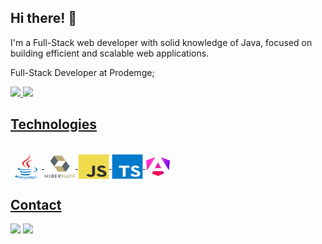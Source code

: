 ## Hi there! 👋

I'm a Full-Stack web developer with solid knowledge of Java, focused on building efficient and scalable web applications.

Full-Stack Developer at Prodemge;

<div style="display: flex; flex-direction: row;">
  <a href="https://github.com/pedroolorentz">
  <img class="img" height="150em" src="https://github-readme-stats.vercel.app/api?username=pedroolorentz&theme=dark&show_icons=true&hide_border=true&count_private=true"/>
  <img class="img" height="150em" src="https://github-readme-stats.vercel.app/api/top-langs/?username=pedroolorentz&theme=dark&show_icons=true&hide_border=true&layout=compact"/>
</div>
  
  ## Technologies
  
<div style="display: inline_block"><br>
  <img align="center" alt="Java" height="40" width="50" src="https://raw.githubusercontent.com/devicons/devicon/master/icons/java/java-original.svg">
  <img align="center" alt="Hibernate" height="40" width="50" src="https://raw.githubusercontent.com/devicons/devicon/master/icons/hibernate/hibernate-original-wordmark.svg">
  <img align="center" alt="Js" height="40" width="50" src="https://raw.githubusercontent.com/devicons/devicon/master/icons/javascript/javascript-original.svg">
  <img align="center" alt="Ts" height="40" width="50" src="https://raw.githubusercontent.com/devicons/devicon/master/icons/typescript/typescript-original.svg">
  <img align="center" alt="Angular" height="30" width="40" src="https://raw.githubusercontent.com/devicons/devicon/master/icons/angular/angular-original.svg">
</div>
  
  ## Contact
  
<div>
  <a href = "mailto:pwiller.lorentz@gmail.com"><img src="https://img.shields.io/badge/-Gmail-%23333?style=for-the-badge&logo=gmail&logoColor=white" target="_blank"></a>
  <a href="https://www.linkedin.com/in/pedroolorentz/" target="_blank"><img src="https://img.shields.io/badge/-LinkedIn-%230077B5?style=for-the-badge&logo=linkedin&logoColor=white" target="_blank"></a> 
</div>

